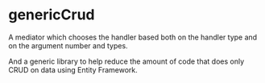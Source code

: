 # genericCrud

A mediator which chooses the handler based both on the handler type and on the argument number and types.

And a generic library to help reduce the amount of code that does only CRUD on data using Entity Framework.
